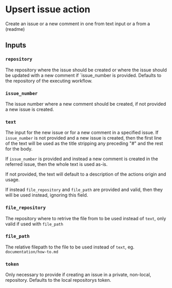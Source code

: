# Upsert issue action

Create an issue or a new comment in one from text input or a from a (readme)

## Inputs

### `repository`

The repository where the issue should be created or where the issue should be
updated with a new comment if `issue_number is provided. Defaults to the
repository of the executing workflow.

### `issue_number`

The issue number where a new comment should be created, if not provided a new issue is created.

### `text`

The input for the new issue or for a new comment in a specified issue. If
`issue_number` is not provided and a new issue is created, then the first line
of the text will be used as the title stripping any preceding "#" and the rest
for the body.

If `issue_number` is provided and instead a new comment is created in the
referred issue, then the whole text is used as-is.

If not provided, the text will default to a description of the actions origin and usage.

If instead `file_repository` and `file_path` are provided and valid, then they
will be used instead, ignoring this field.

### `file_repository`

The repository where to retrive the file from to be used instead of `text`,
only valid if used with `file_path`

### `file_path`

The relative filepath to the file to be used instead of `text`, eg.
`documentation/how-to.md`

### `token`

Only necessary to provide if creating an issue in a private, non-local,
repository. Defaults to the local repositorys token.

